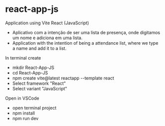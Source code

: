 # react-app-js
Application using Vite React (JavaScript)

- Aplicativo com a intenção de ser uma lista de presença, onde digitamos um nome e adiciona em uma lista.
- Application with the intention of being a attendance list, where we type a name and add it to a list.

In terminal create
- mkdir React-App-JS
- cd React-App-JS
- npm create vite@latest reactapp --template react
- Select framework "React"
- Select variant "JavaScript"

Open in VSCode 
- open terminal project
- npm install
- npm run dev
